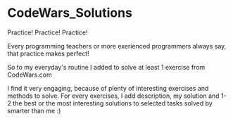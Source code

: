 # CodeWars_Solutions

Practice! Practice! Practice!

Every programming teachers or more exerienced programmers always say, that practice makes perfect!

So to my everyday's routine I added to solve at least 1 exercise from CodeWars.com

I find it very engaging, because of plenty of interesting exercises and methods to solve.
For every exercises, I add description, my solution and 1-2 the best or the most interesting solutions to selected tasks solved by smarter than me :)
